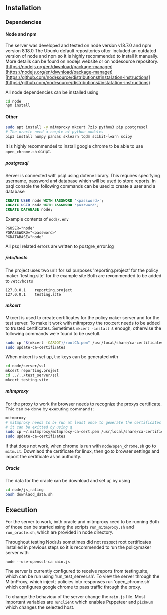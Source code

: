 ## Installation

### Dependencies
#### Node and npm
The server was developed and tested on node version v18.7.0 and npm version 8.18.0
The Ubuntu default repositories often included an outdated version of node and npm so it is highly recommended to install it manually.
More details can be found on nodejs website or on nodesource repository.
[https://nodejs.org/en/download/package-manager](https://nodejs.org/en/download/package-manager)
[https://github.com/nodesource/distributions#installation-instructions](https://github.com/nodesource/distributions#installation-instructions)

All node dependencies can be installed using
```bash
cd node
npm install
```

#### Other
```bash
sudo apt install -y mitmproxy mkcert 7zip python3 pip postgresql
# The oracle need a couple of python modules
pip3 install numpy pandas sklearn tqdm scikit-learn scipy
```

It is highly recommended to install google chrome to be able to use `open_chrome.sh` script.


##### postgresql
Server is connected with psql using dotenv library.
This requires specifying username, password and database which will be used to store reports.
In psql console the following commands can be used to create a user and a database
```sql
CREATE USER node WITH PASSWORD '<password>';
CREATE USER node WITH PASSWORD 'password';
CREATE DATABASE node;
```
Example contents of `node/.env`
```.env
PGUSER="node"
PGPASSWORD="<password>"
PGDATABASE="node"
```

All psql related errors are written to postgre_error.log

##### /etc/hosts
The project uses two urls for ssl purposes
'reporting.project' for the policy maker 
'testing.site' for the example site
Both are recommended to be added to `/etc/hosts` 
```
127.0.0.1    reporting.project
127.0.0.1    testing.site
```

##### mkcert
Mkcert is used to create certificates for the policy maker server and for the test server.
To make it work with mitmproxy the rootcert needs to be added to trusted certificates.
Sometimes `mkcert -install` is enough, otherwise the following commands were found to be usefull.

```bash
sudo cp "$(mkcert -CAROOT)/rootCA.pem" /usr/local/share/ca-certificates/MKCertrootCA.crt
sudo update-ca-certificates
```

When mkcert is set up, the keys can be generated with
```bash
cd node/server/ssl
mkcert reporting.project
cd ../../test_server/ssl
mkcert testing.site 
```

##### mitmproxy
For the proxy to work the browser needs to recognize the proxys certificate.
Thic can be done by executing commands:
```bash
mitmproxy
# mitmproxy needs to be run at least once to generate the certificates
# it can be exitted by using q
sudo cp ~/.mitmproxy/mitmproxy-ca-cert.pem /usr/local/share/ca-certificates/mitmproxy.crt
sudo update-ca-certificates
```

If that does not work, when chrome is run with `node/open_chrome.sh` go to `mitm.it`.
Downlaod the certificate for linux, then go to browser settings and import the certificate as an authority.

##### Oracle
The data for the oracle can be download and set up by using
```bash
cd node/js_rating
bash downlaod_data.sh
```

## Execution

For the server to work, both oracle and mitmproxy need to be running
Both of those can be started using the scripts `run_mitmproxy.sh` and `run_oracle.sh`, which are provided in node directory.

Throughout testing NodeJs sometimes did not respect root certificates installed in previous steps so it is recommended to run the policymaker server with
```
node --use-openssl-ca main.js
```

The server is currently configured to receive reports from testing.site, which can be run using 'run_test_server.sh'.
To view the server through the MitmProxy, which injects policies into responses run 'open_chrome.sh' which configures google chrome to pass traffic through the proxy.

To change the behaviour of the server change the `main.js` file.
Most important variables are `runClient` which enables Puppeteer and `pickNum` which changes the selected host.


